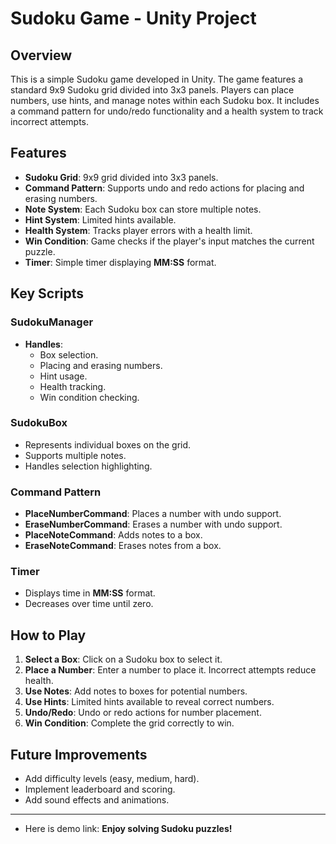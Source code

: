 # Sudoku Game - Unity Project

## Overview
This is a simple Sudoku game developed in Unity. The game features a standard 9x9 Sudoku grid divided into 3x3 panels. Players can place numbers, use hints, and manage notes within each Sudoku box. It includes a command pattern for undo/redo functionality and a health system to track incorrect attempts.

## Features
- **Sudoku Grid**: 9x9 grid divided into 3x3 panels.
- **Command Pattern**: Supports undo and redo actions for placing and erasing numbers.
- **Note System**: Each Sudoku box can store multiple notes.
- **Hint System**: Limited hints available.
- **Health System**: Tracks player errors with a health limit.
- **Win Condition**: Game checks if the player's input matches the current puzzle.
- **Timer**: Simple timer displaying **MM:SS** format.

## Key Scripts

### SudokuManager
- **Handles**: 
  - Box selection.
  - Placing and erasing numbers.
  - Hint usage.
  - Health tracking.
  - Win condition checking.

### SudokuBox
- Represents individual boxes on the grid.
- Supports multiple notes.
- Handles selection highlighting.

### Command Pattern
- **PlaceNumberCommand**: Places a number with undo support.
- **EraseNumberCommand**: Erases a number with undo support.
- **PlaceNoteCommand**: Adds notes to a box.
- **EraseNoteCommand**: Erases notes from a box.

### Timer
- Displays time in **MM:SS** format.
- Decreases over time until zero.

## How to Play
1. **Select a Box**: Click on a Sudoku box to select it.
2. **Place a Number**: Enter a number to place it. Incorrect attempts reduce health.
3. **Use Notes**: Add notes to boxes for potential numbers.
4. **Use Hints**: Limited hints available to reveal correct numbers.
5. **Undo/Redo**: Undo or redo actions for number placement.
6. **Win Condition**: Complete the grid correctly to win.

## Future Improvements
- Add difficulty levels (easy, medium, hard).
- Implement leaderboard and scoring.
- Add sound effects and animations.

---
- Here is demo link: 
**Enjoy solving Sudoku puzzles!**

